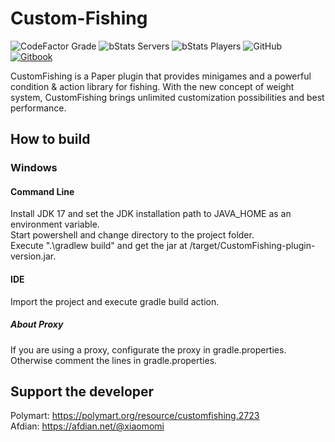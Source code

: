 # Custom-Fishing

![CodeFactor Grade](https://img.shields.io/codefactor/grade/github/Xiao-MoMi/Custom-Fishing)
![bStats Servers](https://img.shields.io/bstats/servers/16648)
![bStats Players](https://img.shields.io/bstats/players/16648)
![GitHub](https://img.shields.io/github/license/Xiao-MoMi/Custom-Fishing)
<a href="https://mo-mi.gitbook.io/xiaomomi-plugins/plugin-wiki/customfishing-2.0-beta" alt="GitBook">
<img src="https://img.shields.io/badge/docs-gitbook-brightgreen" alt="Gitbook"/>
</a>

CustomFishing is a Paper plugin that provides minigames and a powerful condition & action library for fishing.
With the new concept of weight system, CustomFishing brings unlimited customization possibilities and best performance.

## How to build

### Windows

#### Command Line
Install JDK 17 and set the JDK installation path to JAVA_HOME as an environment variable.\
Start powershell and change directory to the project folder.\
Execute ".\gradlew build" and get the jar at /target/CustomFishing-plugin-version.jar.

#### IDE
Import the project and execute gradle build action.

##### About Proxy
If you are using a proxy, configurate the proxy in gradle.properties. Otherwise comment the lines in gradle.properties.

## Support the developer

Polymart: https://polymart.org/resource/customfishing.2723 \
Afdian: https://afdian.net/@xiaomomi